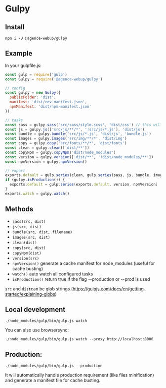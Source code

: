 # Gulpy

## Install

```shell
npm i -D @agence-webup/gulpy
```

## Example

In your gulpfile.js:

```js
const gulp = require('gulp')
const Gulpy = require('@agence-webup/gulpy')

// config
const gulpy = new Gulpy({
  publicFolder: 'dist',
  manifest: 'dist/rev-manifest.json',
  npmManifest: 'dist/npm-manifest.json'
})

// tasks
const sass = gulpy.sass('src/sass/style.scss', 'dist/css') // this will watch all .scss files in src/sass/**/*
const js = gulpy.js(['src/js/**/*', '!src/js/*.js'], 'dist/js')
const bundle = gulpy.bundle('src/js/*.js', 'dist/js', 'bundle.js')
const images = gulpy.images('src/img/**/*', 'dist/img')
const copy = gulpy.copy('src/fonts/**/*', 'dist/fonts')
const clean = gulpy.clean(['dist/**'])
const copyNpm = gulpy.copyNpm('dist/node_modules')
const version = gulpy.version(['dist/**', '!dist/node_modules/**'])
const npmVersion = gulpy.npmVersion()

// export
exports.default = gulp.series(clean, gulp.series(sass, js, bundle, images, copy, copyNpm))
if (gulpy.isProduction()) {
  exports.default = gulp.series(exports.default, version, npmVersion)
}
exports.watch = gulpy.watch()

```

## Methods

* `sass(src, dist)`
* `js(src, dist)`
* `bundle(src, dist, filename)`
* `images(src, dist)`
* `clean(dist)`
* `copy(src, dist)`
* `copyNpm(dist)`
* `version(src)`
* `npmVersion()` generate a cache manifest for node_modules (useful for cache busting)
* `watch()` auto watch all configured tasks
* `isProduction()` return true if the flag --production or --prod is used

`src` and `dist`can be glob strings (https://gulpjs.com/docs/en/getting-started/explaining-globs)

## Local development

```
./node_modules/gulp/bin/gulp.js watch
```

You can also use browsersync:

```
./node_modules/gulp/bin/gulp.js watch --proxy http://localhost:8000
```

## Production:

```
./node_modules/gulp/bin/gulp.js --production
```

It will automatically handle production requirement (like files minification) and generate a manifest file for cache busting.
